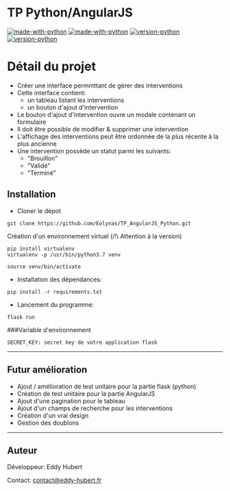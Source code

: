 # TP Python/AngularJS

[![made-with-python](https://img.shields.io/badge/Made%20with-Python-1f425f.svg)]()
[![made-with-python](https://img.shields.io/badge/Made%20with-AngularJS-1f425f.svg)]()
[![version-python](https://img.shields.io/static/v1?label=Python&message=3.7&color=065535)]()
[![version-python](https://img.shields.io/static/v1?label=AngularJS&message=1.7.9&color=065535)]()


# Détail du projet
- Créer une interface permmttant de gérer des interventions
- Cette interface contient:
  - un tableau listant les interventions
  - un bouton d'ajout d'intervention
- Le bouton d'ajout d'intervention ouvre un modale contenant un formulaire
- Il doit être possible de modifier & supprimer une intervention
- L'affichage des interventions peut être ordonnée de la plus récente à la plus ancienne
- Une intervention possède un statut parmi les suivants:
  - "Brouillon"
  - "Validé"
  - "Terminé"


## Installation

- Cloner le dépot
```
git clone https://github.com/Eolynas/TP_AngularJS_Python.git
```

Création d'un environnement virtuel (/!\ Attention à la version)
```
pip install virtualenv
virtualenv -p /usr/bin/python3.7 venv

source venv/bin/activate
```

- Installation des dépendances:
```
pip install -r requirements.txt
```

- Lancement du programme:
```
flask run
```

###Variable d'environnement
```
SECRET_KEY: secret key de votre application flask
```

-----------------
## Futur amélioration

- Ajout / amélioration de test unitaire pour la partie flask (python)
- Création de test unitaire pour la partie AngularJS
- Ajout d'une pagination pour le tableau
- Ajout d'un champs de recherche pour les interventions
- Création d'un vrai design
- Gestion des doublons


 -----------------
## Auteur
Développeur: Eddy Hubert

Contact: contact@eddy-hubert.fr
